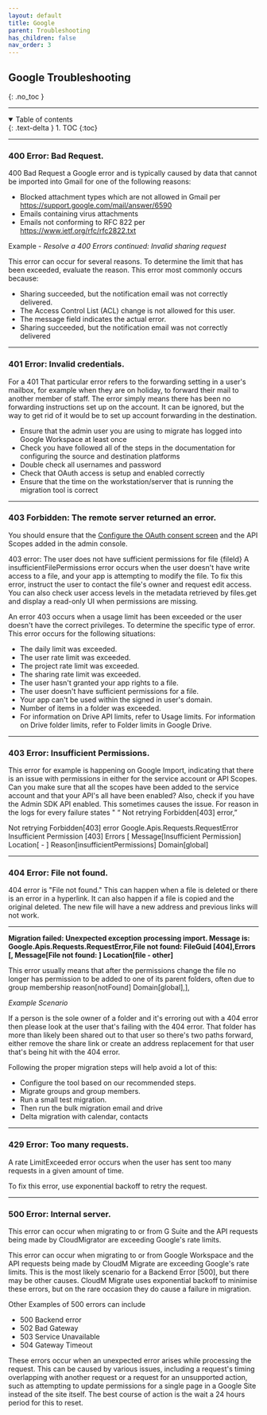 ```yaml
---
layout: default
title: Google
parent: Troubleshooting
has_children: false
nav_order: 3
---
```


## Google Troubleshooting
{: .no_toc }

---
<a name="top"></a>
<details open markdown="block">
  <summary>
    Table of contents
  </summary>
  {: .text-delta }
1. TOC
{:toc}
</details>

---
### 400 Error: Bad Request. 

400 Bad Request a Google error and is typically caused by data that cannot be imported into Gmail for one of the following reasons:

- Blocked attachment types which are not allowed in Gmail per https://support.google.com/mail/answer/6590
- Emails containing virus attachments
- Emails not conforming to RFC 822 per https://www.ietf.org/rfc/rfc2822.txt

Example - *Resolve a 400 Errors continued: Invalid sharing request*

This error can occur for several reasons. To determine the limit that has been exceeded, evaluate the reason. This error most commonly occurs because:

- Sharing succeeded, but the notification email was not correctly delivered.
- The Access Control List (ACL) change is not allowed for this user.
- The message field indicates the actual error.
-  Sharing succeeded, but the notification email was not correctly delivered


---

### 401 Error: Invalid credentials.

For a 401 That particular error refers to the forwarding setting in a user's mailbox, for example when they are on holiday, to forward their mail to another member of staff. The error simply means there has been no forwarding instructions set up on the account. It can be ignored, but the way to get rid of it would be to set up account forwarding in the destination. 

- Ensure that the admin user you are using to migrate has logged into Google Workspace at least once
- Check you have followed all of the steps in the documentation for configuring the source and destination platforms
- Double check all usernames and password
- Check that OAuth access is setup and enabled correctly
- Ensure that the time on the workstation/server that is running the migration tool is correct

---

###  403 Forbidden: The remote server returned an error.

You should ensure that the <a href="https://developers.google.com/workspace/guides/configure-oauth-consent">Configure the OAuth consent screen</a> and the API Scopes added in the admin console.

403 error: The user does not have sufficient permissions for file {fileId}
A insufficientFilePermissions error occurs when the user doesn't have write access to a file, and your app is attempting to modify the file.
To fix this error, instruct the user to contact the file's owner and request edit access. You can also check user access levels in the metadata retrieved by files.get and display a read-only UI when permissions are missing.

An error 403 occurs when a usage limit has been exceeded or the user doesn't have the correct privileges. To determine the specific type of error. This error occurs for the following situations:

- The daily limit was exceeded.
- The user rate limit was exceeded.
- The project rate limit was exceeded.
- The sharing rate limit was exceeded.
- The user hasn't granted your app rights to a file.
- The user doesn't have sufficient permissions for a file.
- Your app can't be used within the signed in user's domain.
- Number of items in a folder was exceeded.
- For information on Drive API limits, refer to Usage limits. For information on Drive folder limits, refer to Folder limits in Google Drive.

---

### 403 Error: Insufficient Permissions.

This error for example is happening on Google Import, indicating that there is an issue with permissions in either for the service account or API Scopes.  Can you make sure that all the scopes have been added to the service account and that your API's all have been enabled?  Also, check if you have the Admin SDK API enabled. This sometimes causes the issue. For reason in the logs for every failure states " “ Not retrying Forbidden[403] error,”


Not retrying Forbidden[403] error Google.Apis.Requests.RequestError Insufficient Permission [403] Errors [ Message[Insufficient Permission] Location[ - ] Reason[insufficientPermissions] Domain[global]



---

### 404 Error: File not found.

 404 error is "File not found." This can happen when a file is deleted or there is an error in a hyperlink. It can also happen if a file is copied and the original deleted. The new file will have a new address and previous links will not work.
 
 ---
**Migration failed: Unexpected exception processing import. Message is: Google.Apis.Requests.RequestError,File not found: FileGuid [404],Errors [, Message[File not found: ] Location[file - other]**

This error usually means that after the permissions change the file no longer has permission to be added to one of its parent folders, often due to group membership reason[notFound] Domain[global],],

*Example Scenario*

If a person is the sole owner of a folder and it's erroring out with a 404 error then please look at the user that's failing with the 404 error. That folder has more than likely been shared out to that user so there's two paths forward, either remove the share link or create an address replacement for that user that's being hit with the 404 error. 

Following the proper migration steps will help avoid a lot of this:

- Configure the tool based on our recommended steps. 
- Migrate groups and group members. 
- Run a small test migration.
- Then run the bulk migration email and drive
- Delta migration with calendar, contacts

---

### 429 Error: Too many requests.

A rate LimitExceeded error occurs when the user has sent too many requests in a given amount of time.

To fix this error, use exponential backoff to retry the request.

---

### 500 Error: Internal server.

This error can occur when migrating to or from G Suite and the API requests being made by CloudMigrator are exceeding Google's rate limits.  

This error can occur when migrating to or from Google Workspace and the API requests being made by CloudM Migrate are exceeding Google's rate limits. This is the most likely scenario for a Backend Error [500], but there may be other causes. CloudM Migrate uses exponential backoff to minimise these errors, but on the rare occasion they do cause a failure in migration.

Other Examples of 500 errors can include 

- 500 Backend error
- 502 Bad Gateway
- 503 Service Unavailable
- 504 Gateway Timeout

These errors occur when an unexpected error arises while processing the request. This can be caused by various issues, including a request's timing overlapping with another request or a request for an unsupported action, such as attempting to update permissions for a single page in a Google Site instead of the site itself.
The best course of action is the wait a 24 hours period for this to reset. 
